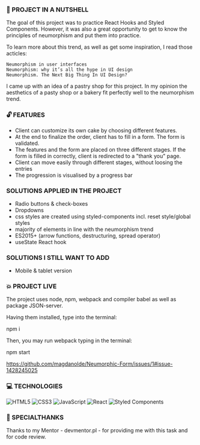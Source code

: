 ### :shell: PROJECT IN A NUTSHELL

The goal of this project was to practice React Hooks and Styled Components. However, it was also a great opportunity to get to know the principles of neumorphism and put them into practice.

To learn more about this trend, as well as get some inspiration, I read those acticles:

    Neumorphism in user interfaces
    Neumorphism: why it’s all the hype in UI design
    Neumorphism. The Next Big Thing In UI Design?

I came up with an idea of a pastry shop for this project. In my opinion the aesthetics of a pasty shop or a bakery fit perfectly well to the neumorphism trend.

### :unlock: FEATURES ###

* Client can customize its own cake by choosing different features.
* At the end to finalize the order, client has to fill in a form. The form is validated.
* The features and the form are placed on three different stages. If the form is filled in correctly, client is redirected to a "thank you" page.
* Client can move easily through different stages, without loosing the entries
* The progression is visualised by a progress bar

###  SOLUTIONS APPLIED IN THE PROJECT ###

* Radio buttons & check-boxes
* Dropdowns
* css styles are created using styled-components incl. reset style/global styles 
* majority of elements in line with the neumorphism trend
* ES2015+ (arrow functions, destructuring, spread operator) 
* useState React hook

###  SOLUTIONS I STILL WANT TO ADD ###

* Mobile & tablet version

### :boom: PROJECT LIVE 

The project uses node, npm, webpack and compiler babel as well as package JSON-server.

Having them installed, type into the terminal:

npm i

Then, you may run webpack typing in the terminal:

npm start

https://github.com/magdanolde/Neumorphic-Form/issues/1#issue-1428245025


### 💻 TECHNOLOGIES

![HTML5](https://img.shields.io/badge/html5-%23E34F26.svg?style=for-the-badge&logo=html5&logoColor=white)
![CSS3](https://img.shields.io/badge/css3-%231572B6.svg?style=for-the-badge&logo=css3&logoColor=white)
![JavaScript](https://img.shields.io/badge/javascript-%23323330.svg?style=for-the-badge&logo=javascript&logoColor=%23F7DF1E)
![React](https://img.shields.io/badge/react-%2320232a.svg?style=for-the-badge&logo=react&logoColor=%2361DAFB)
![Styled Components](https://img.shields.io/badge/styled--components-DB7093?style=for-the-badge&logo=styled-components&logoColor=white)

### 🤝 SPECIALTHANKS
Thanks to my Mentor - devmentor.pl - for providing me with this task and for code review.
